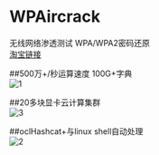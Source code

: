# WPAircrack
无线网络渗透测试 WPA/WPA2密码还原    
[淘宝链接](http://item.taobao.com/item.htm?spm=2013.1.w4023-5851862152.4.4cV4MI&id=37813548390)   


##500万+/秒运算速度 100G+字典   
![1](http://img3.douban.com/view/photo/large/public/p2247525933.jpg)  

 

##20多块显卡云计算集群   
![3](http://img4.douban.com/view/photo/photo/public/p2247525936.jpg)    



##oclHashcat+与linux shell自动处理   
![2](http://img4.douban.com/view/photo/large/public/p2247525937.jpg)    

